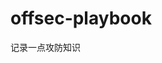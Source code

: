 


























































































































































































# offsec-playbook
记录一点攻防知识

